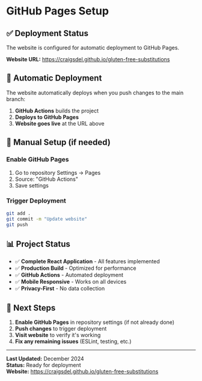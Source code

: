 # GitHub Pages Setup

## ✅ **Deployment Status**

The website is configured for automatic deployment to GitHub Pages.

**Website URL:** https://craigsdel.github.io/gluten-free-substitutions

## 🚀 **Automatic Deployment**

The website automatically deploys when you push changes to the main branch:

1. **GitHub Actions** builds the project
2. **Deploys to GitHub Pages** 
3. **Website goes live** at the URL above

## 🔧 **Manual Setup (if needed)**

### Enable GitHub Pages
1. Go to repository Settings → Pages
2. Source: "GitHub Actions"
3. Save settings

### Trigger Deployment
```bash
git add .
git commit -m "Update website"
git push
```

## 📊 **Project Status**

- ✅ **Complete React Application** - All features implemented
- ✅ **Production Build** - Optimized for performance
- ✅ **GitHub Actions** - Automated deployment
- ✅ **Mobile Responsive** - Works on all devices
- ✅ **Privacy-First** - No data collection

## 🎯 **Next Steps**

1. **Enable GitHub Pages** in repository settings (if not already done)
2. **Push changes** to trigger deployment
3. **Visit website** to verify it's working
4. **Fix any remaining issues** (ESLint, testing, etc.)

---

**Last Updated:** December 2024  
**Status:** Ready for deployment  
**Website:** https://craigsdel.github.io/gluten-free-substitutions
